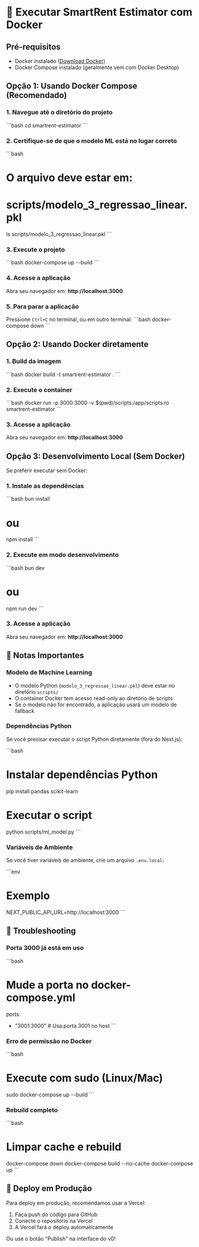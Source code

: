 # 🐳 Executar SmartRent Estimator com Docker

## Pré-requisitos

- Docker instalado ([Download Docker](https://www.docker.com/products/docker-desktop))
- Docker Compose instalado (geralmente vem com Docker Desktop)

## Opção 1: Usando Docker Compose (Recomendado)

### 1. Navegue até o diretório do projeto
\`\`\`bash
cd smartrent-estimator
\`\`\`

### 2. Certifique-se de que o modelo ML está no lugar correto
\`\`\`bash
# O arquivo deve estar em:
# scripts/modelo_3_regressao_linear.pkl
ls scripts/modelo_3_regressao_linear.pkl
\`\`\`

### 3. Execute o projeto
\`\`\`bash
docker-compose up --build
\`\`\`

### 4. Acesse a aplicação
Abra seu navegador em: **http://localhost:3000**

### 5. Para parar a aplicação
Pressione `Ctrl+C` no terminal, ou em outro terminal:
\`\`\`bash
docker-compose down
\`\`\`

## Opção 2: Usando Docker diretamente

### 1. Build da imagem
\`\`\`bash
docker build -t smartrent-estimator .
\`\`\`

### 2. Execute o container
\`\`\`bash
docker run -p 3000:3000 -v $(pwd)/scripts:/app/scripts:ro smartrent-estimator
\`\`\`

### 3. Acesse a aplicação
Abra seu navegador em: **http://localhost:3000**

## Opção 3: Desenvolvimento Local (Sem Docker)

Se preferir executar sem Docker:

### 1. Instale as dependências
\`\`\`bash
bun install
# ou
npm install
\`\`\`

### 2. Execute em modo desenvolvimento
\`\`\`bash
bun dev
# ou
npm run dev
\`\`\`

### 3. Acesse a aplicação
Abra seu navegador em: **http://localhost:3000**

## 📝 Notas Importantes

### Modelo de Machine Learning
- O modelo Python (`modelo_3_regressao_linear.pkl`) deve estar no diretório `scripts/`
- O container Docker tem acesso read-only ao diretório de scripts
- Se o modelo não for encontrado, a aplicação usará um modelo de fallback

### Dependências Python
Se você precisar executar o script Python diretamente (fora do Next.js):

\`\`\`bash
# Instalar dependências Python
pip install pandas scikit-learn

# Executar o script
python scripts/ml_model.py
\`\`\`

### Variáveis de Ambiente
Se você tiver variáveis de ambiente, crie um arquivo `.env.local`:

\`\`\`env
# Exemplo
NEXT_PUBLIC_API_URL=http://localhost:3000
\`\`\`

## 🔧 Troubleshooting

### Porta 3000 já está em uso
\`\`\`bash
# Mude a porta no docker-compose.yml
ports:
  - "3001:3000"  # Usa porta 3001 no host
\`\`\`

### Erro de permissão no Docker
\`\`\`bash
# Execute com sudo (Linux/Mac)
sudo docker-compose up --build
\`\`\`

### Rebuild completo
\`\`\`bash
# Limpar cache e rebuild
docker-compose down
docker-compose build --no-cache
docker-compose up
\`\`\`

## 🚀 Deploy em Produção

Para deploy em produção, recomendamos usar a Vercel:

1. Faça push do código para GitHub
2. Conecte o repositório na Vercel
3. A Vercel fará o deploy automaticamente

Ou use o botão "Publish" na interface do v0!
